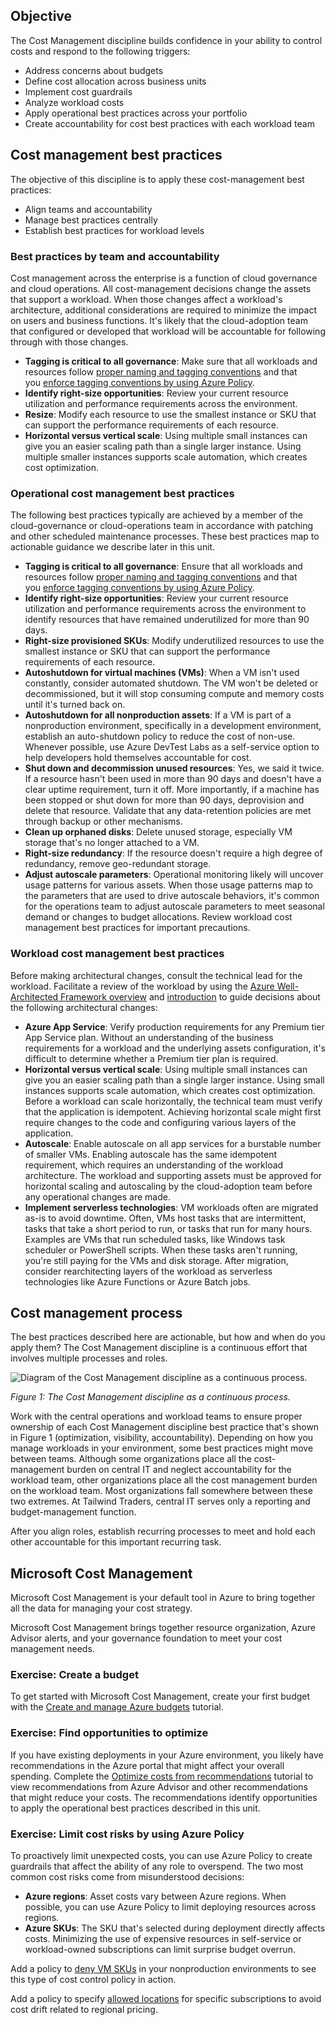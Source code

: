 
## Objective

The Cost Management discipline builds confidence in your ability to control costs and respond to the following triggers:

- Address concerns about budgets
- Define cost allocation across business units
- Implement cost guardrails
- Analyze workload costs
- Apply operational best practices across your portfolio
- Create accountability for cost best practices with each workload team

## Cost management best practices

The objective of this discipline is to apply these cost-management best practices:

- Align teams and accountability
- Manage best practices centrally
- Establish best practices for workload levels

### Best practices by team and accountability

Cost management across the enterprise is a function of cloud governance and cloud operations. All cost-management decisions change the assets that support a workload. When those changes affect a workload's architecture, additional considerations are required to minimize the impact on users and business functions. It's likely that the cloud-adoption team that configured or developed that workload will be accountable for following through with those changes.

- **Tagging is critical to all governance**: Make sure that all workloads and resources follow [proper naming and tagging conventions](https://learn.microsoft.com/en-us/azure/cloud-adoption-framework/ready/azure-best-practices/naming-and-tagging) and that you [enforce tagging conventions by using Azure Policy](https://learn.microsoft.com/en-us/azure/governance/policy/tutorials/govern-tags).
- **Identify right-size opportunities**: Review your current resource utilization and performance requirements across the environment.
- **Resize**: Modify each resource to use the smallest instance or SKU that can support the performance requirements of each resource.
- **Horizontal versus vertical scale**: Using multiple small instances can give you an easier scaling path than a single larger instance. Using multiple smaller instances supports scale automation, which creates cost optimization.

### Operational cost management best practices

The following best practices typically are achieved by a member of the cloud-governance or cloud-operations team in accordance with patching and other scheduled maintenance processes. These best practices map to actionable guidance we describe later in this unit.

- **Tagging is critical to all governance**: Ensure that all workloads and resources follow [proper naming and tagging conventions](https://learn.microsoft.com/en-us/azure/cloud-adoption-framework/ready/azure-best-practices/naming-and-tagging) and that you [enforce tagging conventions by using Azure Policy](https://learn.microsoft.com/en-us/azure/governance/policy/tutorials/govern-tags).
- **Identify right-size opportunities**: Review your current resource utilization and performance requirements across the environment to identify resources that have remained underutilized for more than 90 days.
- **Right-size provisioned SKUs**: Modify underutilized resources to use the smallest instance or SKU that can support the performance requirements of each resource.
- **Autoshutdown for virtual machines (VMs)**: When a VM isn't used constantly, consider automated shutdown. The VM won't be deleted or decommissioned, but it will stop consuming compute and memory costs until it's turned back on.
- **Autoshutdown for all nonproduction assets**: If a VM is part of a nonproduction environment, specifically in a development environment, establish an auto-shutdown policy to reduce the cost of non-use. Whenever possible, use Azure DevTest Labs as a self-service option to help developers hold themselves accountable for cost.
- **Shut down and decommission unused resources**: Yes, we said it twice. If a resource hasn't been used in more than 90 days and doesn't have a clear uptime requirement, turn it off. More importantly, if a machine has been stopped or shut down for more than 90 days, deprovision and delete that resource. Validate that any data-retention policies are met through backup or other mechanisms.
- **Clean up orphaned disks**: Delete unused storage, especially VM storage that's no longer attached to a VM.
- **Right-size redundancy**: If the resource doesn't require a high degree of redundancy, remove geo-redundant storage.
- **Adjust autoscale parameters**: Operational monitoring likely will uncover usage patterns for various assets. When those usage patterns map to the parameters that are used to drive autoscale behaviors, it's common for the operations team to adjust autoscale parameters to meet seasonal demand or changes to budget allocations. Review workload cost management best practices for important precautions.

### Workload cost management best practices

Before making architectural changes, consult the technical lead for the workload. Facilitate a review of the workload by using the [Azure Well-Architected Framework overview](https://learn.microsoft.com/en-us/azure/architecture/framework/) and [introduction](https://learn.microsoft.com/en-us/training/modules/azure-well-architected-introduction/) to guide decisions about the following architectural changes:

- **Azure App Service**: Verify production requirements for any Premium tier App Service plan. Without an understanding of the business requirements for a workload and the underlying assets configuration, it's difficult to determine whether a Premium tier plan is required.
- **Horizontal versus vertical scale**: Using multiple small instances can give you an easier scaling path than a single larger instance. Using small instances supports scale automation, which creates cost optimization. Before a workload can scale horizontally, the technical team must verify that the application is idempotent. Achieving horizontal scale might first require changes to the code and configuring various layers of the application.
- **Autoscale**: Enable autoscale on all app services for a burstable number of smaller VMs. Enabling autoscale has the same idempotent requirement, which requires an understanding of the workload architecture. The workload and supporting assets must be approved for horizontal scaling and autoscaling by the cloud-adoption team before any operational changes are made.
- **Implement serverless technologies**: VM workloads often are migrated as-is to avoid downtime. Often, VMs host tasks that are intermittent, tasks that take a short period to run, or tasks that run for many hours. Examples are VMs that run scheduled tasks, like Windows task scheduler or PowerShell scripts. When these tasks aren't running, you're still paying for the VMs and disk storage. After migration, consider rearchitecting layers of the workload as serverless technologies like Azure Functions or Azure Batch jobs.

## Cost management process

The best practices described here are actionable, but how and when do you apply them? The Cost Management discipline is a continuous effort that involves multiple processes and roles.

![Diagram of the Cost Management discipline as a continuous process.](https://learn.microsoft.com/en-us/training/modules/cloud-adoption-framework-govern/media/cost-management-process.png)

_Figure 1: The Cost Management discipline as a continuous process._

Work with the central operations and workload teams to ensure proper ownership of each Cost Management discipline best practice that's shown in Figure 1 (optimization, visibility, accountability). Depending on how you manage workloads in your environment, some best practices might move between teams. Although some organizations place all the cost-management burden on central IT and neglect accountability for the workload team, other organizations place all the cost management burden on the workload team. Most organizations fall somewhere between these two extremes. At Tailwind Traders, central IT serves only a reporting and budget-management function.

After you align roles, establish recurring processes to meet and hold each other accountable for this important recurring task.

## Microsoft Cost Management

Microsoft Cost Management is your default tool in Azure to bring together all the data for managing your cost strategy.

Microsoft Cost Management brings together resource organization, Azure Advisor alerts, and your governance foundation to meet your cost management needs.

### Exercise: Create a budget

To get started with Microsoft Cost Management, create your first budget with the [Create and manage Azure budgets](https://learn.microsoft.com/en-us/azure/cost-management-billing/costs/tutorial-acm-create-budgets) tutorial.

### Exercise: Find opportunities to optimize

If you have existing deployments in your Azure environment, you likely have recommendations in the Azure portal that might affect your overall spending. Complete the [Optimize costs from recommendations](https://learn.microsoft.com/en-us/azure/cost-management-billing/costs/tutorial-acm-opt-recommendations) tutorial to view recommendations from Azure Advisor and other recommendations that might reduce your costs. The recommendations identify opportunities to apply the operational best practices described in this unit.

### Exercise: Limit cost risks by using Azure Policy

To proactively limit unexpected costs, you can use Azure Policy to create guardrails that affect the ability of any role to overspend. The two most common cost risks come from misunderstood decisions:

- **Azure regions**: Asset costs vary between Azure regions. When possible, you can use Azure Policy to limit deploying resources across regions.
- **Azure SKUs**: The SKU that's selected during deployment directly affects costs. Minimizing the use of expensive resources in self-service or workload-owned subscriptions can limit surprise budget overrun.

Add a policy to [deny VM SKUs](https://portal.azure.com/#blade/Microsoft_Azure_Policy/PolicyDetailBlade/definitionId/%2Fproviders%2FMicrosoft.Authorization%2FpolicyDefinitions%2Fcccc23c7-8427-4f53-ad12-b6a63eb452b3?azure-portal=true) in your nonproduction environments to see this type of cost control policy in action.

Add a policy to specify [allowed locations](https://portal.azure.com/#blade/Microsoft_Azure_Policy/PolicyDetailBlade/definitionId/%2Fproviders%2FMicrosoft.Authorization%2FpolicyDefinitions%2Fe56962a6-4747-49cd-b67b-bf8b01975c4c?azure-portal=true) for specific subscriptions to avoid cost drift related to regional pricing.